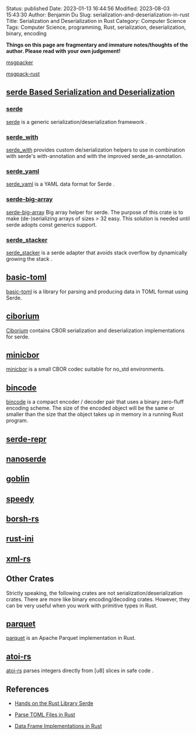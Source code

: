 Status: published
Date: 2023-01-13 16:44:56
Modified: 2023-08-03 15:43:30
Author: Benjamin Du
Slug: serialization-and-deserialization-in-rust
Title: Serialization and Deserialization in Rust
Category: Computer Science
Tags: Computer Science, programming, Rust, serialization, deserialization, binary, encoding

**Things on this page are fragmentary and immature notes/thoughts of the author. Please read with your own judgement!**


[msgpacker](https://crates.io/crates/msgpacker)

[msgpack-rust](https://github.com/3Hren/msgpack-rust)

## [serde Based Serialization and Deserialization](https://www.legendu.net/en/blog/hands-on-the-Rust-library-serde/)

### [serde](https://www.legendu.net/en/blog/hands-on-the-Rust-library-serde/)
[serde](https://www.legendu.net/en/blog/hands-on-the-Rust-library-serde/)
is a generic serialization/deserialization framework
.

### [serde_with](https://crates.io/crates/serde_with)
[serde_with](https://crates.io/crates/serde_with)
provides custom de/serialization helpers 
to use in combination with serde's with-annotation and with the improved serde_as-annotation.

### [serde_yaml](https://www.legendu.net/misc/blog/handle-duplicated-keys-in-serde-yaml/)
[serde_yaml](https://www.legendu.net/misc/blog/handle-duplicated-keys-in-serde-yaml/)
is a YAML data format for Serde
.

### [serde-big-array](https://crates.io/crates/serde-big-array)
[serde-big-array](https://crates.io/crates/serde-big-array)
Big array helper for serde. The purpose of this crate is to make (de-)serializing arrays of sizes > 32 easy. This solution is needed until serde adopts const generics support.

### [serde_stacker](https://crates.io/crates/serde_stacker)
[serde_stacker](https://crates.io/crates/serde_stacker)
is a serde adapter that avoids stack overflow by dynamically growing the stack
.

## [basic-toml](https://github.com/dtolnay/basic-toml)
[basic-toml](https://github.com/dtolnay/basic-toml)
is a library for parsing and producing data in TOML format using Serde.

## [ciborium](https://crates.io/crates/ciborium)
[Ciborium](https://crates.io/crates/ciborium)
contains CBOR serialization and deserialization implementations for serde.


## [minicbor](https://crates.io/crates/minicbor)
[minicbor](https://crates.io/crates/minicbor)
is a small CBOR codec suitable for no_std environments.

## [bincode](https://github.com/bincode-org/bincode)
[bincode](https://github.com/bincode-org/bincode)
is a compact encoder / decoder pair that uses a binary zero-fluff encoding scheme. 
The size of the encoded object will be the same or smaller 
than the size that the object takes up in memory in a running Rust program.

## [serde-repr](https://github.com/dtolnay/serde-repr)

## [nanoserde](https://github.com/not-fl3/nanoserde)

## [goblin](https://github.com/m4b/goblin)

## [speedy](https://github.com/koute/speedy)

## [borsh-rs](https://github.com/near/borsh-rs)

## [rust-ini](https://github.com/zonyitoo/rust-ini)

## [xml-rs](https://github.com/netvl/xml-rs)

## Other Crates
Strictly speaking,
the following crates are not serialization/deserialization crates.
There are more like binary encoding/decoding crates. 
However,
they can be very useful when you work with primitive types in Rust.

## [parquet](https://crates.io/crates/parquet)
[parquet](https://crates.io/crates/parquet)
is an Apache Parquet implementation in Rust.

## [atoi-rs](https://github.com/pacman82/atoi-rs)
[atoi-rs](https://github.com/pacman82/atoi-rs)
parses integers directly from [u8] slices in safe code
.

## References

- [Hands on the Rust Library Serde](https://www.legendu.net/en/blog/hands-on-the-Rust-library-serde)

- [Parse TOML Files in Rust](https://www.legendu.net/misc/blog/parse-toml-files-in-rust)

- [Data Frame Implementations in Rust](https://www.legendu.net/misc/blog/data-frame-implementations-in-rust)
